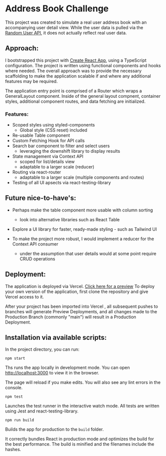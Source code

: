 # Address Book Challenge

This project was created to simulate a real user address book with an accompanying user detail view. While the user data is pulled via the [Random User API](https://randomuser.me/documentation), it does not actually reflect real user data.

## Approach:

I bootstrapped this project with [Create React App](https://github.com/facebook/create-react-app), using a TypeScript configuration. The project is written using functional components and hooks where needed. The overall approach was to provide the necessary scaffolding to make the application scalable if and where any additional features may be required.

The application entry point is comprised of a Router which wraps a GeneralLayout component. Inside of the general layout compnent, container styles, additional component routes, and data fetching are initialized.

### Features:

- Scoped styles using styled-components
  - Global style (CSS reset) included
- Re-usable Table component
- Custom Fetching Hook for API calls
- Search bar component to filter and select users
  - leveraging the downshift library to display results
- State management via Context API
  - scoped for list/details view
  - adaptable to a larger scale (reducer)
- Routing via react-router
  - adaptable to a larger scale (multiple components and routes)
- Testing of all UI apsects via react-testing-library

## Future nice-to-have's:

- Perhaps make the table component more usable with column sorting
  - look into alternative libraries such as React Table
- Explore a UI library for faster, ready-made styling - such as Tailwind UI

- To make the project more robust, I would implement a reducer for the Context API consumer
  - under the assumption that user details would at some point require CRUD operations

## Deployment:

The application is deployed via Vercel. [Click here for a preview](https://address-book-challenge.vercel.app/)
To deploy your own version of the application, first clone the repository and give Vercel access to it.

After your project has been imported into Vercel , all subsequent pushes to branches will generate Preview Deployments, and all changes made to the Production Branch (commonly "main") will result in a Production Deployment.

## Installation via available scripts:

In the project directory, you can run:

`npm start`

Ths runs the app locally in development mode. You can open [http://localhost:3000](http://localhost:3000) to view it in the browser.

The page will reload if you make edits. You will also see any lint errors in the console.

`npm test`

Launches the test runner in the interactive watch mode. All tests are written using Jest and react-testing-library.

`npm run build`

Builds the app for production to the `build` folder.

It correctly bundles React in production mode and optimizes the build for the best performance. The build is minified and the filenames include the hashes.
